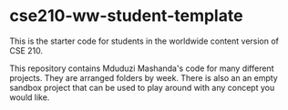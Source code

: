 # cse210-ww-student-template
This is the starter code for students in the worldwide content version of CSE 210.

This repository contains Mduduzi Mashanda's  code for many different projects. They are arranged folders by week. There is also an an empty sandbox project that can be used to play around with any concept you would like.
